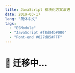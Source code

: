 ```yaml
---
title: JavaScript 模块化方案演进
date: 2019-03-17
lang: "简体中文"
tags:
  - "ESModule"
  - "JavaScript #f8d84b#000"
  - "Font-end #027d85#FFF"
---
```


# 🚧 迁移中...
